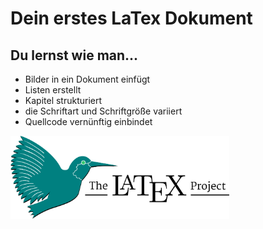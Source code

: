 # Dein erstes LaTex Dokument


## Du lernst wie man...

- Bilder in ein Dokument einfügt
- Listen erstellt
- Kapitel strukturiert
- die Schriftart und Schriftgröße variiert
- Quellcode vernünftig einbindet


<img src="latex2.png" alt="latex" width="350"/>
